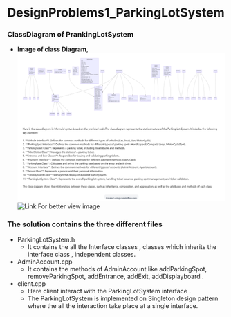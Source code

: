 # DesignProblems1_ParkingLotSystem
### ClassDiagram of PrankingLotSystem 
* **Image of class Diagram**,
![Class Diagram](ClassDiagramOfParkingLot.png)
![Link For better view image](https://codetoflow.com?uid=00adb8f5-ee62-4cb9-8e00-c67c3e3be4c0)

### The solution contains the three different files
* ParkingLotSystem.h
  - It contains the all the Interface classes , classes which inherits the interface class , independent classes.
* AdminAccount.cpp
   - It contains the methods of AdminAccount like addParkingSpot, removeParkingSpot, addEntrance, addExit, addDisplayboard .
* client.cpp
  - Here client interact with the ParkingLotSystem interface .
  - The ParkingLotSystem is implemented on Singleton design pattern where the all the interaction  take place at a single interface.
